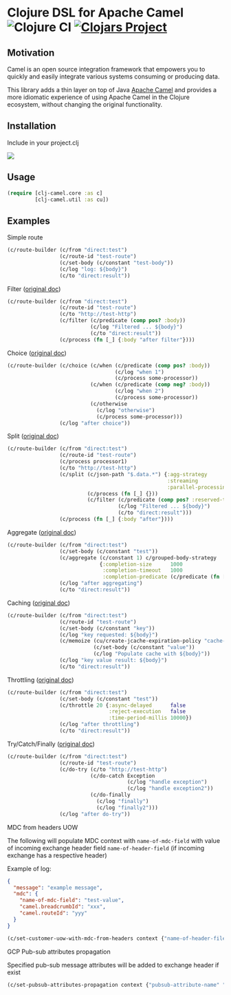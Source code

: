 # Clojure DSL for Apache Camel ![Clojure CI](https://github.com/TakeoffTech/clj-camel/workflows/Clojure%20CI/badge.svg) [![Clojars Project](https://img.shields.io/clojars/v/takeoff/clj-camel.svg)](https://clojars.org/takeoff/clj-camel)

## Motivation

Camel is an open source integration framework that empowers you to quickly and easily integrate various systems
consuming or producing data.

This library adds a thin layer on top of Java [Apache Camel](https://camel.apache.org) and provides a more idiomatic
experience of using Apache Camel in the Clojure ecosystem, without changing the original functionality.

## Installation

Include in your project.clj

![](https://clojars.org/takeoff/clj-camel/latest-version.svg)

## Usage

```clojure
(require [clj-camel.core :as c]
         [clj-camel.util :as cu])
```

## Examples

Simple route

```clojure
(c/route-builder (c/from "direct:test")
                 (c/route-id "test-route")
                 (c/set-body (c/constant "test-body"))
                 (c/log "log: ${body}")
                 (c/to "direct:result"))
```

Filter ([original doc](https://camel.apache.org/components/latest/eips/filter-eip.html))

```clojure
(c/route-builder (c/from "direct:test")
                 (c/route-id "test-route")
                 (c/to "http://test-http")
                 (c/filter (c/predicate (comp pos? :body))
                           (c/log "Filtered ... ${body}")
                           (c/to "direct:result"))
                 (c/process (fn [_] {:body "after filter"})))
```

Choice ([original doc](https://camel.apache.org/components/latest/eips/choice-eip.html))

```clojure
(c/route-builder (c/choice (c/when (c/predicate (comp pos? :body))
                                   (c/log "when 1")
                                   (c/process some-processor))
                           (c/when (c/predicate (comp neg? :body))
                                   (c/log "when 2")
                                   (c/process some-processor))
                           (c/otherwise
                             (c/log "otherwise")
                             (c/process some-processor)))
                 (c/log "after choice"))
```

Split ([original doc](https://camel.apache.org/components/latest/eips/split-eip.html))

```clojure
(c/route-builder (c/from "direct:test")
                 (c/route-id "test-route")
                 (c/process processor1)
                 (c/to "http://test-http")
                 (c/split (c/json-path "$.data.*") {:agg-strategy        c/grouped-exchange-strategy
                                                    :streaming           true
                                                    :parallel-processing true}
                          (c/process (fn [_] {}))
                          (c/filter (c/predicate (comp pos? :reserved-today :body))
                                    (c/log "Filtered ... ${body}")
                                    (c/to "direct:result")))
                 (c/process (fn [_] {:body "after"})))
```

Aggregate ([original doc](https://camel.apache.org/components/latest/eips/aggregate-eip.html))

```clojure
(c/route-builder (c/from "direct:test")
                 (c/set-body (c/constant "test"))
                 (c/aggregate (c/constant 1) c/grouped-body-strategy
                              {:completion-size      1000
                               :completion-timeout   1000
                               :completion-predicate (c/predicate (fn [_] true))})
                 (c/log "after aggregating")
                 (c/to "direct:result"))
```

Caching ([original doc](https://camel.apache.org/components/latest/jcache-component.html))

```clojure
(c/route-builder (c/from "direct:test")
                 (c/route-id "test-route")
                 (c/set-body (c/constant "key"))
                 (c/log "key requested: ${body}")
                 (c/memoize (cu/create-jcache-expiration-policy "cache-name" 60)
                            (c/set-body (c/constant "value"))
                            (c/log "Populate cache with ${body}"))
                 (c/log "key value result: ${body}")
                 (c/to "direct:result"))
```

Throttling ([original doc](https://camel.apache.org/components/latest/eips/throttle-eip.html))

```clojure
(c/route-builder (c/from "direct:test")
                 (c/set-body (c/constant "test"))
                 (c/throttle 20 {:async-delayed      false
                                 :reject-execution   false
                                 :time-period-millis 10000})
                 (c/log "after throttling")
                 (c/to "direct:result"))
``` 

Try/Catch/Finally ([original doc](https://camel.apache.org/manual/latest/try-catch-finally.html))

```clojure
(c/route-builder (c/from "direct:test")
                 (c/route-id "test-route")
                 (c/do-try (c/to "http://test-http")
                           (c/do-catch Exception
                                       (c/log "handle exception")
                                       (c/log "handle exception2"))
                           (c/do-finally
                             (c/log "finally")
                             (c/log "finally2")))
                 (c/log "after do-try"))
```

MDC from headers UOW

The following will populate MDC context with `name-of-mdc-field` with value of incoming exchange header
field `name-of-header-field`
(if incoming exchange has a respective header)

Example of log:

```json
{
  "message": "example message",
  "mdc": {
    "name-of-mdc-field": "test-value",
    "camel.breadcrumbId": "xxx",
    "camel.routeId": "yyy"
  }
}
```

```clojure
(c/set-customer-uow-with-mdc-from-headers context {"name-of-header-filed" "name-of-mdc-field"})
```

GCP Pub-sub attributes propagation

Specified pub-sub message attributes will be added to exchange header if exist

```clojure
(c/set-pubsub-attributes-propagation context {"pubsub-attribute-name" "name-of-header-field"})
```
